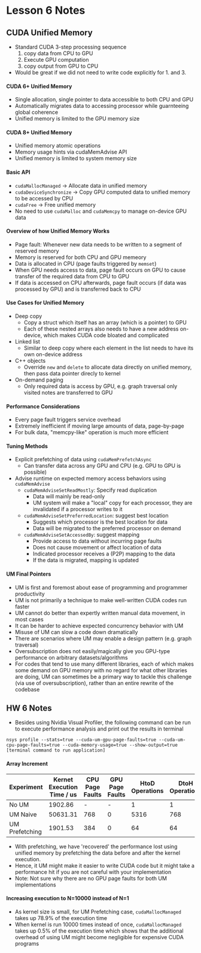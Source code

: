 # Lesson 6 Notes

## CUDA Unified Memory

- Standard CUDA 3-step processing sequence
  1. copy data from CPU to GPU
  2. Execute GPU computation
  3. copy output from GPU to CPU
- Would be great if we did not need to write code explicitly for 1. and 3.

#### CUDA 6+ Unified Memory

- Single allocation, single pointer to data accessible to both CPU and GPU
- Automatically migrates data to accessing processor while guarnteeing global coherence
- Unified memory is limited to the GPU memory size

#### CUDA 8+ Unified Memory

- Unified memory atomic operations
- Memory usage hints via cudaMemAdvise API
- Unified memory is limited to system memory size

#### Basic API

- `cudaMallocManaged` -> Allocate data in unified memory
- `cudaDeviceSynchronize` -> Copy GPU computed data to unified memory to be accessed by CPU
- `cudaFree` -> Free unified memory
- No need to use `cudaMalloc` and `cudaMemcpy` to manage on-device GPU data

#### Overview of how Unified Memory Works

- Page fault: Whenever new data needs to be written to a segment of reserved memory
- Memory is reserved for both CPU and GPU memeory
- Data is allocated in CPU (page faults triggered by `memset`)
- When GPU needs access to data, page fault occurs on GPU to cause transfer of the required data from CPU to GPU
- If data is accessed on CPU afterwards, page fault occurs (if data was processed by GPU) and is transferred back to CPU

#### Use Cases for Unified Memory

- Deep copy
  - Copy a struct which itself has an array (which is a pointer) to GPU
  - Each of these nested arrays also needs to have a new address on-device, which makes CUDA code bloated and complicated
- Linked list
  - Similar to deep copy where each element in the list needs to have its own on-device address
- C++ objects
  - Override `new` and `delete` to allocate data directly on unified memory, then pass data pointer direcly to kernel
- On-demand paging
  - Only required data is access by GPU, e.g. graph traversal only visited notes are transferred to GPU

#### Performance Considerations

- Every page fault triggers service overhead
- Extremely inefficient if moving large amounts of data, page-by-page
- For bulk data, "memcpy-like" operation is much more efficient

#### Tuning Methods
- Explicit prefetching of data using `cudaMemPrefetchAsync`
  - Can transfer data across any GPU and CPU (e.g. GPU to GPU is possible)
- Advise runtime on expected memory access behaviors using `cudaMemAdvise`
  - `cudaMemAdviseSetReadMostly`: Specify read duplication
    - Data will mainly be read-only
    - UM system will make a "local" copy for each processor, they are invalidated if a processor writes to it
  - `cudaMemAdviseSetPreferredLocation`: suggest best location
    - Suggests which processor is the best location for data
    - Data will be migrated to the preferred processor on demand
  - `cudaMemAdviseSetAccessedBy`: suggest mapping
    - Provide access to data without incurring page faults
    - Does not cause movement or affect location of data
    - Indicated processor receives a (P2P) mapping to the data
    - If the data is migrated, mapping is updated

#### UM Final Pointers

- UM is first and foremost about ease of programming and programmer productivity
- UM is not primarily a technique to make well-written CUDA codes run faster
- UM cannot do better than expertly written manual data movement, in most cases
- It can be harder to achieve expected concurrency behavior with UM
- Misuse of UM can slow a code down dramatically
- There are scenarios where UM may enable a design pattern (e.g. graph traversal)
- Oversubscription does not easily/magically give you GPU-type performance on arbitrary datasets/algorithms
- For codes that tend to use many different libraries, each of which makes some demand on GPU memory with no regard for what other libraries are doing, UM can sometimes be a primary way to tackle this challenge (via use of oversubscription), rather than an entire rewrite of the codebase

## HW 6 Notes

- Besides using Nvidia Visual Profiler, the following command can be run to execute performance analysis and print out the results in terminal

`nsys profile --stats=true --cuda-um-gpu-page-faults=true --cuda-um-cpu-page-faults=true --cuda-memory-usage=true --show-output=true [terminal command to run application]`

#### Array Increment

| Experiment     | Kernet Execution Time / us | CPU Page Faults | GPU Page Faults | HtoD Operations | DtoH Operations |
| -------------- | -------------------------- | --------------- |---------------- | --------------- | --------------- |
| No UM          |         1902.86            |        -        |        -        |        1        |        1        |
| UM Naive       |         50631.31           |       768       |        0        |        5316     |        768      |
| UM Prefetching |         1901.53            |       384       |        0        |        64       |        64       |

- With prefetching, we have 'recovered' the performance lost using unified memory by prefetching the data before and after the kernel execution.
- Hence, it UM might make it easier to write CUDA code but it might take a performance hit if you are not careful with your implementation
- Note: Not sure why there are no GPU page faults for both UM implementations

#### Increasing execution to N=10000 instead of N=1

- As kernel size is small, for UM Prefetching case, `cudaMallocManaged` takes up 78.9% of the execution time
- When kernel is run 10000 times instead of once, `cudaMallocManaged` takes up 0.5% of the execution time which shows that the additional overhead of using UM might become negligible for expensive CUDA programs
